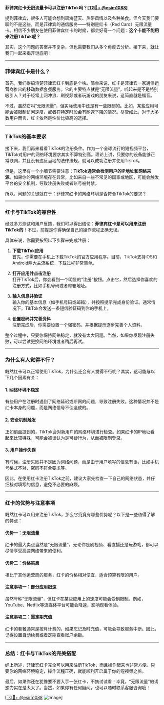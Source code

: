**菲律宾红卡无限流量卡可以注册TikTok吗？[[TG💪+ @esim1088](https://t.me/s/esim1088)]**

提到菲律宾，很多人可能会想到碧海蓝天、热带风情以及各种美食。但今天我们要聊的不是这些，而是菲律宾的通信服务——特别是红卡（Red Card）无限流量卡。相信不少朋友在使用菲律宾红卡的时候，都会好奇一个问题：**这个卡能不能用来注册TikTok呢？**

其实，这个问题的答案并不复杂，但也需要我们从多个角度去分析。接下来，就让我们一起来揭开谜底吧！

---

### **菲律宾红卡是什么？**

首先，我们得搞清楚菲律宾红卡到底是个啥。简单来说，红卡是菲律宾一家通信运营商推出的移动数据套餐服务。它的主要特点就是“无限流量”，听起来是不是特别吸引人？对于经常上网冲浪、刷视频或者玩游戏的朋友来说，这简直就是福音。

不过，虽然它叫“无限流量”，但实际使用中还是有一些限制的。比如，某些应用可能会被限制访问速度，或者在特定时段会有网速下降的情况。尽管如此，对于大多数用户而言，红卡依然是性价比极高的选择。

---

### **TikTok的基本要求**

接下来，我们再来看看TikTok的注册条件。作为一个全球流行的短视频平台，TikTok对用户的网络环境要求其实不算特别高。理论上讲，只要你的设备能够正常联网，并且没有违反当地的法律法规，就可以成功注册并使用TikTok。

但是，这里有一个小细节需要注意：**TikTok通常会检测用户的IP地址和网络来源**。如果你的网络环境存在异常，比如来自一些不常见的国家或地区，可能会触发平台的安全机制，导致注册失败或者账号被封禁。

所以，问题的关键就在于：菲律宾红卡的网络环境是否符合TikTok的要求？

---

### **红卡与TikTok的兼容性**

经过多方测试和用户反馈，我们可以得出结论：**菲律宾红卡是可以用来注册TikTok的**！不过，前提是你得确保自己的操作流程正确无误。

具体来说，你需要按照以下步骤来完成注册：

1. **下载TikTok应用**  
   首先，你需要在手机上下载TikTok的官方应用程序。目前，TikTok支持iOS和Android两大主流系统，下载过程非常简单。

2. **打开应用并点击注册**  
   打开TikTok后，你会看到一个明显的“注册”按钮。点击它，然后选择你喜欢的注册方式，比如手机号码或者邮箱地址。

3. **输入信息并验证**  
   输入你的基本信息（如手机号码或邮箱），并按照提示完成身份验证。通常情况下，TikTok会发送一条短信验证码到你的手机上。

4. **设置密码并完善资料**  
   注册完成后，你需要设置一个强密码，并根据提示逐步完善个人资料。

整个过程中，只要你保持网络稳定，就没有太大问题。当然，如果你发现注册失败，可以尝试更换网络环境或者稍后再试。

---

### **为什么有人觉得不行？**

既然红卡可以正常使用TikTok，为什么还会有人觉得不行呢？其实，这可能与以下几个因素有关：

#### **1. 网络环境不稳定**
有些用户在注册时遇到了网络延迟或断网的问题，导致注册失败。这种情况并不是红卡本身的问题，而是网络信号不佳造成的。

#### **2. 安全机制触发**
正如前面提到的，TikTok会对新用户的网络环境进行检查。如果红卡的IP地址看起来比较特殊，可能会被误认为是可疑行为，从而被限制登录。

#### **3. 用户操作失误**
有时候，注册失败并不是因为网络问题，而是由于用户填写的信息有误，比如手机号格式不对、密码不符合要求等。

因此，在使用红卡注册TikTok之前，建议大家先检查一下自己的网络状态，并仔细核对填写的信息，避免不必要的麻烦。

---

### **红卡的优势与注意事项**

既然红卡可以用来注册TikTok，那么它究竟有哪些优势呢？以下是一些值得了解的特点：

#### **优势一：无限流量**
红卡的最大卖点当然是“无限流量”。无论你是刷视频、看直播还是玩游戏，都可以尽情享受高速网络带来的便利。

#### **优势二：价格实惠**
相比于其他运营商的服务，红卡的价格相对便宜，适合预算有限的用户。

#### **注意事项一：部分应用限速**
虽然号称“无限流量”，但红卡在某些应用上的速度可能会受到限制。例如，YouTube、Netflix等流媒体平台可能会降速，影响观看体验。

#### **注意事项二：需定期充值**
红卡的套餐通常是按月计费的，如果忘记及时充值，可能会导致服务中断。因此，记得设置自动续费或者定期查看账户余额。

---

### **总结：红卡与TikTok的完美搭配**

综上所述，菲律宾红卡完全可以用来注册TikTok，而且操作起来也非常方便。只要你的网络环境稳定，操作流程正确，就能顺利开启属于你的短视频之旅。

最后，如果你还在犹豫要不要入手一张红卡，不妨试试看！毕竟，“无限流量”的诱惑力实在是太大了。当然，如果你有任何疑问，也可以随时联系客服咨询哦！

[[TG💪+ @esim1088](https://t.me/s/esim1088) ![Image](https://i.postimg.cc/4NQfJmqS/Snipaste-2025-05-13-00-14-12.png)]